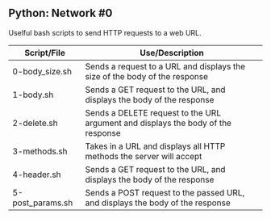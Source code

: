 ## Python: Network #0

Uselful bash scripts to send HTTP requests to a web URL.


| Script/File               | Use/Description                                                                       |
| ------------------------- | ------------------------------------------------------------------------------------- |
| 0-body_size.sh            | Sends a request to a URL and displays the size of the body of the response            |
| 1-body.sh                 | Sends a GET request to the URL, and displays the body of the response                 |
| 2-delete.sh               | Sends a DELETE request to the URL  argument and displays the body of the response     |
| 3-methods.sh              | Takes in a URL and displays all HTTP methods the server will accept                   |
| 4-header.sh               | Sends a GET request to the URL, and displays the body of the response                 |
| 5-post_params.sh          | Sends a POST request to the passed URL, and displays the body of the response         |
